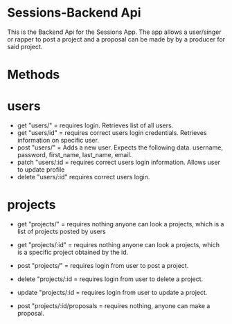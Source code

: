 # Sessions-Backend Api

This is the Backend Api for the Sessions App. The app allows a user/singer or rapper to post a project and a proposal can be made by by a producer for said project. 

# Methods 

# users 

* get "users/" = requires login. Retrieves list of all users.
* get "users/id" = requires correct users login credentials. Retrieves information on specific user.
* post "users/" = Adds a new user. Expects the following data. username, password, first_name, last_name, email.
* patch "users/:id = requires correct users login information. Allows user to update profile
* delete "users/:id" requires correct users login. 

# projects

* get "projects/" = requires nothing anyone can look a projects, which is a list of projects posted by users

* get "projects/:id" = requires nothing anyone can look a projects, which is a specific project obtained by the id.

* post "projects/" = requires login from user to post a project.

* delete "projects/:id = requires login from user to delete a project.

* update "projects/:id = requires login from user to update a project.

* post "projects/:id/proposals = requires nothing, anyone can make a proposal.

 

